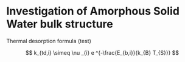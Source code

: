 # Investigation of Amorphous Solid Water bulk structure


Thermal desorption formula (test)

$$
k_{td,i} \simeq  \nu _{i} e ^{-\frac{E_{b,i}}{k_{B} T_{S}}}
$$
